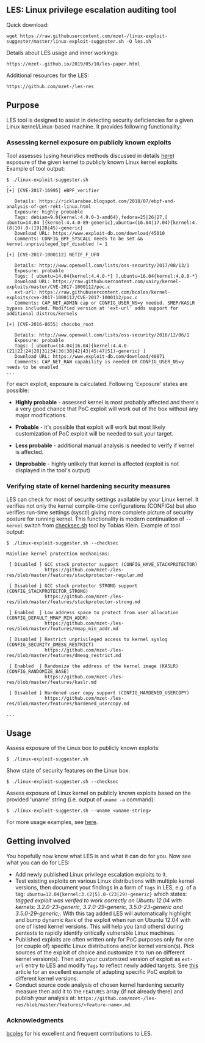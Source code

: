 
## LES: Linux privilege escalation auditing tool

Quick download:

    wget https://raw.githubusercontent.com/mzet-/linux-exploit-suggester/master/linux-exploit-suggester.sh -O les.sh

Details about LES usage and inner workings:

    https://mzet-.github.io/2019/05/10/les-paper.html
    
Additional resources for the LES:

    https://github.com/mzet-/les-res

## Purpose

LES tool is designed to assist in detecting security deficiencies for a given Linux kernel/Linux-based machine. It provides following functionality:

### Assessing kernel exposure on publicly known exploits

Tool assesses (using heuristics methods discussed in details [here](https://mzet-.github.io/2019/05/10/les-paper.html)) exposure of the given kernel to publicly known Linux kernel exploits. Example of tool output:

```
$ ./linux-exploit-suggester.sh
...
[+] [CVE-2017-16995] eBPF_verifier

   Details: https://ricklarabee.blogspot.com/2018/07/ebpf-and-analysis-of-get-rekt-linux.html
   Exposure: highly probable
   Tags: debian=9.0{kernel:4.9.0-3-amd64},fedora=25|26|27,[ ubuntu=14.04 ]{kernel:4.4.0-89-generic},ubuntu=(16.04|17.04){kernel:4.(8|10).0-(19|28|45)-generic}
   Download URL: https://www.exploit-db.com/download/45010
   Comments: CONFIG_BPF_SYSCALL needs to be set && kernel.unprivileged_bpf_disabled != 1

[+] [CVE-2017-1000112] NETIF_F_UFO

   Details: http://www.openwall.com/lists/oss-security/2017/08/13/1
   Exposure: probable
   Tags: [ ubuntu=14.04{kernel:4.4.0-*} ],ubuntu=16.04{kernel:4.8.0-*}
   Download URL: https://raw.githubusercontent.com/xairy/kernel-exploits/master/CVE-2017-1000112/poc.c
   ext-url: https://raw.githubusercontent.com/bcoles/kernel-exploits/cve-2017-1000112/CVE-2017-1000112/poc.c
   Comments: CAP_NET_ADMIN cap or CONFIG_USER_NS=y needed. SMEP/KASLR bypass included. Modified version at 'ext-url' adds support for additional distros/kernels

[+] [CVE-2016-8655] chocobo_root

   Details: http://www.openwall.com/lists/oss-security/2016/12/06/1
   Exposure: probable
   Tags: [ ubuntu=(14.04|16.04){kernel:4.4.0-(21|22|24|28|31|34|36|38|42|43|45|47|51)-generic} ]
   Download URL: https://www.exploit-db.com/download/40871
   Comments: CAP_NET_RAW capability is needed OR CONFIG_USER_NS=y needs to be enabled
...
```

For each exploit, exposure is calculated. Following 'Exposure' states are possible:

 - **Highly probable** - assessed kernel is most probably affected and there's a very good chance that PoC exploit will work out of the box without any major modifications.

 - **Probable** - it's possible that exploit will work but most likely customization of PoC exploit will be needed to suit your target.

 - **Less probable** - additional manual analysis is needed to verify if kernel is affected.

 - **Unprobable** - highly unlikely that kernel is affected (exploit is not displayed in the tool's output)

### Verifying state of kernel hardening security measures

LES can check for most of security settings available by your Linux kernel. It verifies not only the kernel compile-time configurations (CONFIGs) but also verifies run-time settings (sysctl) giving more complete picture of security posture for running kernel. This functionality is modern continuation of `--kernel` switch from [checksec.sh](http://www.trapkit.de/tools/checksec.html) tool by Tobias Klein. Example of tool output:

```
$ ./linux-exploit-suggester.sh --checksec

Mainline kernel protection mechanisms:

 [ Disabled ] GCC stack protector support (CONFIG_HAVE_STACKPROTECTOR)
              https://github.com/mzet-/les-res/blob/master/features/stackprotector-regular.md

 [ Disabled ] GCC stack protector STRONG support (CONFIG_STACKPROTECTOR_STRONG)
              https://github.com/mzet-/les-res/blob/master/features/stackprotector-strong.md

 [ Enabled  ] Low address space to protect from user allocation (CONFIG_DEFAULT_MMAP_MIN_ADDR)
              https://github.com/mzet-/les-res/blob/master/features/mmap_min_addr.md

 [ Disabled ] Restrict unprivileged access to kernel syslog (CONFIG_SECURITY_DMESG_RESTRICT)
              https://github.com/mzet-/les-res/blob/master/features/dmesg_restrict.md

 [ Enabled  ] Randomize the address of the kernel image (KASLR) (CONFIG_RANDOMIZE_BASE)
              https://github.com/mzet-/les-res/blob/master/features/kaslr.md

 [ Disabled ] Hardened user copy support (CONFIG_HARDENED_USERCOPY)
              https://github.com/mzet-/les-res/blob/master/features/hardened_usercopy.md

...
```

## Usage

Assess exposure of the Linux box to publicly known exploits:

```
$ ./linux-exploit-suggester.sh
```

Show state of security features on the Linux box:

```
$ ./linux-exploit-suggester.sh --checksec
```

Assess exposure of Linux kernel on publicly known exploits based on the provided 'uname' string (i.e. output of `uname -a` command):

```
$ ./linux-exploit-suggester.sh --uname <uname-string>
```

For more usage examples, see [here](https://mzet-.github.io/2019/05/10/les-paper.html).

## Getting involved

You hopefully now know what LES is and what it can do for you. Now see what you can do for LES:

- Add newly published Linux privilege escalation exploits to it.
- Test existing exploits on various Linux distributions with multiple kernel versions, then document your findings in a form of `Tags` in LES, e.g. of a tag: `ubuntu=12.04{kernel:3.(2|5).0-(23|29)-generic}` which states: *tagged exploit was verifed to work correctly on Ubuntu 12.04 with kernels: 3.2.0-23-generic, 3.2.0-29-generic, 3.5.0-23-generic and 3.5.0-29-generic;*. With this tag added LES will automatically highlight and bump dynamic `Rank` of the exploit when run on Ubuntu 12.04 with one of listed kernel versions. This will help you (and others) during pentests to rapidly identify critically vulnerable Linux machines.
- Published exploits are often written only for PoC purposes only for one (or couple of) specific Linux distributions and/or kernel version(s). Pick sources of the exploit of choice and customize it to run on different kernel version(s). Then add your customized version of exploit as `ext-url` entry to LES and modify `Tags` to reflect newly added targets. See [this](https://ricklarabee.blogspot.com/2017/12/adapting-poc-for-cve-2017-1000112-to.html) article for an excellent example of adapting specific PoC exploit to different kernel versions.
- Conduct source code analysis of chosen kernel hardening security measure then add it to the `FEATURES` array (if not already there) and publish your analysis at: `https://github.com/mzet-/les-res/blob/master/features/<feature-name>.md`.

### Acknowledgments

[bcoles](https://github.com/bcoles/) for his excellent and frequent contributions to LES.
